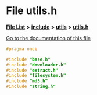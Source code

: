 

# File utils.h

[**File List**](files.md) **>** [**include**](dir_d44c64559bbebec7f509842c48db8b23.md) **>** [**utils**](dir_821002d4f10779a80d4fb17bc32f21f1.md) **>** [**utils.h**](utils_8h.md)

[Go to the documentation of this file](utils_8h.md)


```C++
#pragma once

#include "base.h"
#include "downloader.h"
#include "extract.h"
#include "filesystem.h"
#include "md5.h"
#include "string.h"
```


